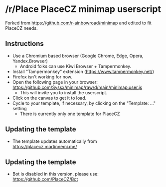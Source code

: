 # /r/Place PlaceCZ minimap userscript

Forked from https://github.com/r-ainbowroad/minimap and edited to fit PlaceCZ needs.

## Instructions
* Use a Chromium based browser (Google Chrome, Edge, Opera, Yandex.Browser)
  * Android folks can use Kiwi Browser + Tampermonkey.
* Install "Tampermonkey" extension (https://www.tampermonkey.net/)
* Firefox isn't working for now. 
* Open the following page in your browser: <https://github.com/Syssx/minimap/raw/d/main/minimap.user.js>
  * This will invite you to install the userscript.
* Click on the canvas to get it to load.
* Cycle to your template, if necessary, by clicking on the "Template: ..." setting
  * There is currently only one template for PlaceCZ

## Updating the template
* The template updates automatically from https://placecz.martinnemi.me/

## Updating the template
* Bot is disabled in this version, please use: https://github.com/PlaceCZ/Bot

